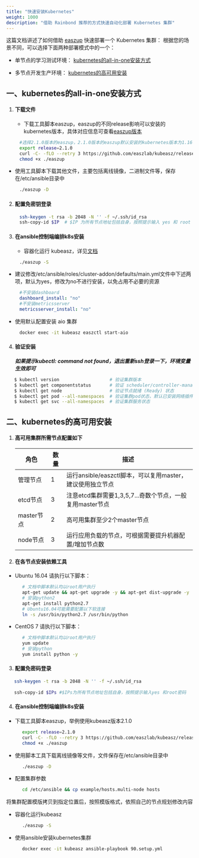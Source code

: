 ```yaml
---
title: "快速安装Kubernetes"
weight: 1000
description: "借助 Rainbond 推荐的方式快速自动化部署 Kubernetes 集群"
---
```


这篇文档讲述了如何借助 [easzup](https://github.com/easzlab) 快速部署一个 Kubernetes 集群：
根据您的场景不同，可以选择下面两种部署模式中的一个：

- 单节点的学习测试环境： [kubernetes的all-in-one安装方式](#一、kubernetes的all-in-one安装方式)

- 多节点开发生产环境： [kubernetes的高可用安装](#二、kubernetes的高可用安装)

## 一、kubernetes的all-in-one安装方式

1. #### 下载文件

   - 下载工具脚本easzup，easzup的不同release影响可以安装的kubernetes版本，具体对应信息可查看[easzup版本](https://github.com/easzlab/kubeasz/releases)

```bash
     #选择2.1.0版本的easzup，2.1.0版本的easzup默认安装的kubernetes版本为1.16.2
     export release=2.1.0
     curl -C- -fLO --retry 3 https://github.com/easzlab/kubeasz/releases/download/${release}/easzup
     chmod +x ./easzup
```

   - 使用工具脚本下载其他文件，主要包括离线镜像，二进制文件等，保存在/etc/ansible目录中

```bash
     ./easzup -D
```

2. #### 配置免密钥登录

```bash
     ssh-keygen -t rsa -b 2048 -N '' -f ~/.ssh/id_rsa
     ssh-copy-id $IP  # $IP 为所有节点地址包括自身，按照提示输入 yes 和 root 密码
```

3. #### 在ansible控制端编排k8s安装

   - 容器化运行 kubeasz，详见[文档](https://github.com/easzlab/kubeasz/blob/master/docs/setup/docker_kubeasz.md)

```bash
     ./easzup -S
```

   - 建议修改/etc/ansible/roles/cluster-addon/defaults/main.yml文件中下述两项，默认为yes，修改为no不进行安装，以免占用不必要的资源

```yaml
     #不安装dashboard
     dashboard_install: "no"
     #不安装metricsserver
     metricsserver_install: "no" 
```

   - 使用默认配置安装 aio 集群

```bash
     docker exec -it kubeasz easzctl start-aio
```
     

4. #### 验证安装

   ***如果提示kubectl: command not found，退出重新ssh登录一下，环境变量生效即可***

```bash
   $ kubectl version                   # 验证集群版本     
   $ kubectl get componentstatus       # 验证 scheduler/controller-manager/etcd等组件状态
   $ kubectl get node                  # 验证节点就绪 (Ready) 状态
   $ kubectl get pod --all-namespaces  # 验证集群pod状态，默认已安装网络插件、coredns、metrics-server等
   $ kubectl get svc --all-namespaces  # 验证集群服务状态
```

## 二、kubernetes的高可用安装

1. #### 高可用集群所需节点配置如下

   | 角色       | 数量 | 描述                                                         |
   | ---------- | ---- | ------------------------------------------------------------ |
   | 管理节点   | 1    | 运行ansible/easzctl脚本，可以复用master，建议使用独立节点 |
   | etcd节点   | 3    | 注意etcd集群需要1,3,5,7...奇数个节点，一般复用master节点     |
   | master节点 | 2    | 高可用集群至少2个master节点                                  |
   | node节点   | 3    | 运行应用负载的节点，可根据需要提升机器配置/增加节点数        |

2. #### 在各节点安装依赖工具

- Ubuntu 16.04 请执行以下脚本：

```bash
      # 文档中脚本默认均以root用户执行
      apt-get update && apt-get upgrade -y && apt-get dist-upgrade -y
      # 安装python2
      apt-get install python2.7
      # Ubuntu16.04可能需要配置以下软连接
      ln -s /usr/bin/python2.7 /usr/bin/python
```

- CentOS 7 请执行以下脚本：

```bash
      # 文档中脚本默认均以root用户执行
      yum update
      # 安装python
      yum install python -y
```

3. #### 配置免密码登录

```bash
   ssh-keygen -t rsa -b 2048 -N '' -f ~/.ssh/id_rsa
   
   ssh-copy-id $IPs #$IPs为所有节点地址包括自身，按照提示输入yes 和root密码
```

4. #### 在ansible控制端编排k8s安装

- 下载工具脚本easzup，举例使用kubeasz版本2.1.0

```bash
      export release=2.1.0
      curl -C- -fLO --retry 3 https://github.com/easzlab/kubeasz/releases/download/${release}/easzup
      chmod +x ./easzup
```

- 使用脚本工具下载离线镜像等文件，文件保存在/etc/ansible目录中

```bash
      ./easzup -D
```

- 配置集群参数

```bash
      cd /etc/ansible && cp example/hosts.multi-node hosts
```

   将集群配置模版拷贝到指定位置后，按照模版格式，依照自己的节点规划修改内容

- 容器化运行kubeasz

```bash
      ./easzup -S
```

- 使用ansible安装kubernetes集群

```bash
      docker exec -it kubeasz ansible-playbook 90.setup.yml
```